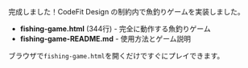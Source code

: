 完成しました！CodeFit Design の制約内で魚釣りゲームを実装しました。

- **fishing-game.html** (344行) - 完全に動作する魚釣りゲーム
- **fishing-game-README.md** - 使用方法とゲーム説明

ブラウザで`fishing-game.html`を開くだけですぐにプレイできます。
